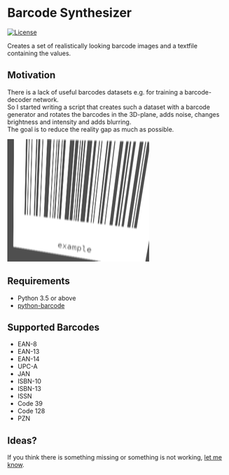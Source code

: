 # Barcode Synthesizer

<a href="https://github.com/OnlyRightNow/barcode-synthesizer/blob/master/LICENSE.md"><img src="https://img.shields.io/pypi/l/python-barcode.svg" title="License" alt="License"></a>
  
Creates a set of realistically looking barcode images and a textfile containing the values.

## Motivation
There is a lack of useful barcodes datasets e.g. for training a barcode-decoder network.<br /> 
So I started writing a script that creates such a dataset with a barcode generator and 
rotates the barcodes in the 3D-plane, adds noise, changes brightness and intensity 
and adds blurring.<br /> 
The goal is to reduce the reality gap as much as possible.

<a href="https://github.com/OnlyRightNow/barcode-synthesizer/blob/master/example.png"><img src="https://github.com/OnlyRightNow/barcode-synthesizer/blob/master/output/example.png?raw=true" title="example" alt="example"></a>


## Requirements
- Python 3.5 or above
- [python-barcode](https://github.com/WhyNotHugo/python-barcode)

## Supported Barcodes
* EAN-8
* EAN-13
* EAN-14
* UPC-A
* JAN
* ISBN-10
* ISBN-13
* ISSN
* Code 39
* Code 128
* PZN

## Ideas?
If you think there is something missing or something is not working, [let me know](https://github.com/OnlyRightNow/barcode-synthesizer/issues).